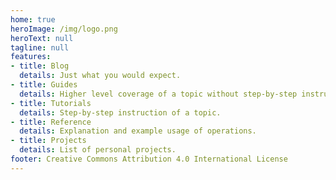 ```yaml
---
home: true
heroImage: /img/logo.png
heroText: null
tagline: null
features:
- title: Blog
  details: Just what you would expect.
- title: Guides
  details: Higher level coverage of a topic without step-by-step instruction.
- title: Tutorials
  details: Step-by-step instruction of a topic.
- title: Reference
  details: Explanation and example usage of operations.
- title: Projects
  details: List of personal projects.
footer: Creative Commons Attribution 4.0 International License
---
```


